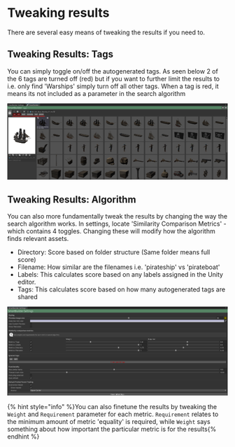 # Tweaking results

There are several easy means of tweaking the results if you need to. 

## Tweaking Results: Tags

You can simply toggle on/off the autogenerated tags. As seen below 2 of the 6 tags are turned off (red) but if you want to further limit the results to i.e. only find 'Warships' simply turn off all other tags. When a tag is red, it means its not included as a parameter in the search algorithm

![SmartBuilder](/images/TweakingResults-Tags.png "Toggle the autogenerated tags on/off")

## Tweaking Results: Algorithm

You can also more fundamentally tweak the results by changing the way the search algorithm works. In settings, locate 'Similarity Comparison Metrics' - which contains 4 toggles. Changing these will modify how the algorithm finds relevant assets.

- Directory: Score based on folder structure (Same folder means full score)
- Filename: How similar are the filenames i.e. 'pirateship' vs 'pirateboat'
- Labels: This calculates score based on any labels assigned in the Unity editor.
- Tags: This calculates score based on how many autogenerated tags are shared

![SmartBuilder](/images/TweakingResults-Algorithm.png "Tweak the algorithm metrics")

{% hint style="info" %}You can also finetune the results by tweaking the `Weight` and `Requirement` parameter for each metric. `Requirement` relates to the minimum amount of metric 'equality' is required, while `Weight` says something about how important the particular metric is for the results{% endhint %}